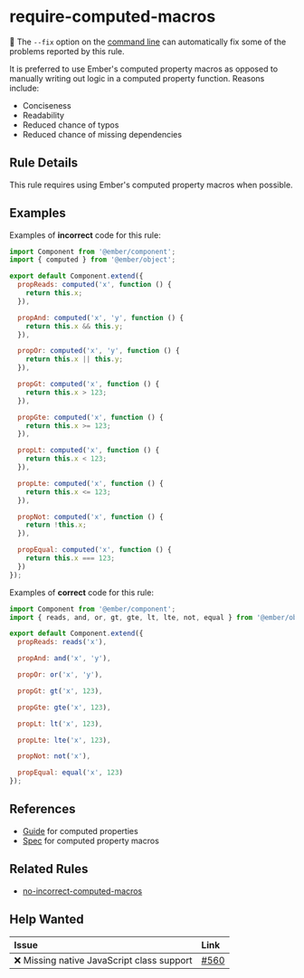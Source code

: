 # require-computed-macros

:wrench: The `--fix` option on the [command line](https://eslint.org/docs/user-guide/command-line-interface#fixing-problems) can automatically fix some of the problems reported by this rule.

It is preferred to use Ember's computed property macros as opposed to manually writing out logic in a computed property function. Reasons include:

* Conciseness
* Readability
* Reduced chance of typos
* Reduced chance of missing dependencies

## Rule Details

This rule requires using Ember's computed property macros when possible.

## Examples

Examples of **incorrect** code for this rule:

```js
import Component from '@ember/component';
import { computed } from '@ember/object';

export default Component.extend({
  propReads: computed('x', function () {
    return this.x;
  }),

  propAnd: computed('x', 'y', function () {
    return this.x && this.y;
  }),

  propOr: computed('x', 'y', function () {
    return this.x || this.y;
  }),

  propGt: computed('x', function () {
    return this.x > 123;
  }),

  propGte: computed('x', function () {
    return this.x >= 123;
  }),

  propLt: computed('x', function () {
    return this.x < 123;
  }),

  propLte: computed('x', function () {
    return this.x <= 123;
  }),

  propNot: computed('x', function () {
    return !this.x;
  }),

  propEqual: computed('x', function () {
    return this.x === 123;
  })
});
```

Examples of **correct** code for this rule:

```js
import Component from '@ember/component';
import { reads, and, or, gt, gte, lt, lte, not, equal } from '@ember/object/computed';

export default Component.extend({
  propReads: reads('x'),

  propAnd: and('x', 'y'),

  propOr: or('x', 'y'),

  propGt: gt('x', 123),

  propGte: gte('x', 123),

  propLt: lt('x', 123),

  propLte: lte('x', 123),

  propNot: not('x'),

  propEqual: equal('x', 123)
});
```

## References

* [Guide](https://guides.emberjs.com/release/object-model/computed-properties/) for computed properties
* [Spec](http://api.emberjs.com/ember/release/modules/@ember%2Fobject#functions-computed) for computed property macros

## Related Rules

* [no-incorrect-computed-macros](no-incorrect-computed-macros.md)

## Help Wanted

| Issue | Link |
| :-- | :-- |
| :x: Missing native JavaScript class support | [#560](https://github.com/ember-cli/eslint-plugin-ember/issues/560) |

